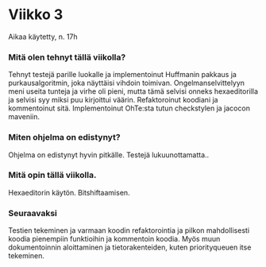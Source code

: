 # Viikko 3

Aikaa käytetty, n. 17h

### Mitä olen tehnyt tällä viikolla?

Tehnyt testejä parille luokalle ja implementoinut Huffmanin pakkaus ja purkausalgoritmin, joka näyttäisi vihdoin toimivan. Ongelmanselvittelyyn meni useita tunteja ja virhe oli pieni, mutta tämä selvisi onneks hexaeditorilla ja selvisi syy miksi puu kirjoittui väärin. Refaktoroinut koodiani ja kommentoinut sitä. Implementoinut OhTe:sta tutun checkstylen ja jacocon maveniin.

### Miten ohjelma on edistynyt?

Ohjelma on edistynyt hyvin pitkälle. Testejä lukuunottamatta..

### Mitä opin tällä viikolla.

Hexaeditorin käytön. Bitshiftaamisen.

### Seuraavaksi

Testien tekeminen ja varmaan koodin refaktorointia ja pilkon mahdollisesti koodia pienempiin funktioihin ja kommentoin koodia. Myös muun dokumentoinnin aloittaminen ja tietorakenteiden, kuten priorityqueuen itse tekeminen.
